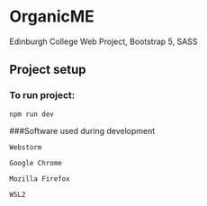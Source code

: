 # OrganicME

Edinburgh College Web Project, Bootstrap 5, SASS
## Project setup
### To run project:
```
npm run dev
```
###Software used during development

```
Webstorm
```
```
Google Chrome
```
```
Mozilla Firefox
```
```
WSL2
```
